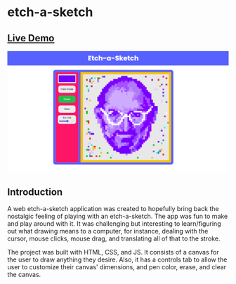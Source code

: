 # etch-a-sketch

## [Live Demo](https://salvantjeff.github.io/etch-a-sketch/)
![Sketch](images/jobs-screenshot1.png)

## Introduction 

A web etch-a-sketch application was created to hopefully bring back the nostalgic feeling of playing with an etch-a-sketch. The app was fun to make and play around with it. It was challenging but interesting to learn/figuring out what drawing means to a computer, for instance, dealing with the cursor, mouse clicks, mouse drag, and translating all of that to the stroke.

The project was built with HTML, CSS, and JS. It consists of a canvas for the user to draw anything they desire. Also, it has a controls tab to allow the user to customize their canvas' dimensions, and pen color, erase, and clear the canvas.
